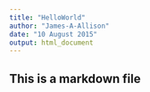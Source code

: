 ```yaml
---
title: "HelloWorld"
author: "James-A-Allison"
date: "10 August 2015"
output: html_document
---
```

## This is a markdown file

